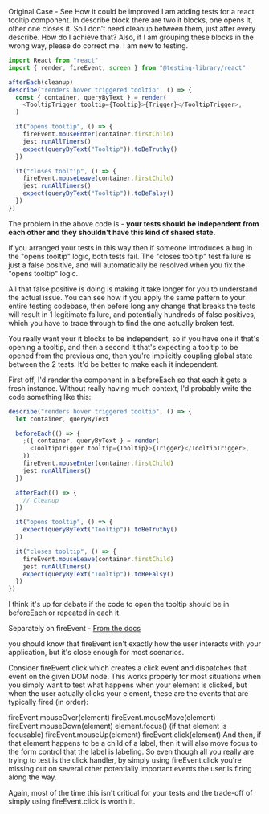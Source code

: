 Original Case - See How it could be improved
I am adding tests for a react tooltip component. In describe block there are two it blocks, one opens it, other one closes it. So I don't need cleanup between them, just after every describe. How do I achieve that? Also, if I am grouping these blocks in the wrong way, please do correct me. I am new to testing.

```js
import React from "react"
import { render, fireEvent, screen } from "@testing-library/react"

afterEach(cleanup)
describe("renders hover triggered tooltip", () => {
  const { container, queryByText } = render(
    <TooltipTrigger tooltip={Tooltip}>{Trigger}</TooltipTrigger>,
  )

  it("opens tooltip", () => {
    fireEvent.mouseEnter(container.firstChild)
    jest.runAllTimers()
    expect(queryByText("Tooltip")).toBeTruthy()
  })

  it("closes tooltip", () => {
    fireEvent.mouseLeave(container.firstChild)
    jest.runAllTimers()
    expect(queryByText("Tooltip")).toBeFalsy()
  })
})
```

The problem in the above code is - **your tests should be independent from each other and they shouldn't have this kind of shared state.**

If you arranged your tests in this way then if someone introduces a bug in the "opens tooltip" logic, both tests fail. The "closes tooltip" test failure is just a false positive, and will automatically be resolved when you fix the "opens tooltip" logic.

All that false positive is doing is making it take longer for you to understand the actual issue. You can see how if you apply the same pattern to your entire testing codebase, then before long any change that breaks the tests will result in 1 legitimate failure, and potentially hundreds of false positives, which you have to trace through to find the one actually broken test.

You really want your it blocks to be independent, so if you have one it that's opening a tooltip, and then a second it that's expecting a tooltip to be opened from the previous one, then you're implicitly coupling global state between the 2 tests. It'd be better to make each it independent.

First off, I'd render the component in a beforeEach so that each it gets a fresh instance. Without really having much context, I'd probably write the code something like this:

```js
describe("renders hover triggered tooltip", () => {
  let container, queryByText

  beforeEach(() => {
    ;({ container, queryByText } = render(
      <TooltipTrigger tooltip={Tooltip}>{Trigger}</TooltipTrigger>,
    ))
    fireEvent.mouseEnter(container.firstChild)
    jest.runAllTimers()
  })

  afterEach(() => {
    // Cleanup
  })

  it("opens tooltip", () => {
    expect(queryByText("Tooltip")).toBeTruthy()
  })

  it("closes tooltip", () => {
    fireEvent.mouseLeave(container.firstChild)
    jest.runAllTimers()
    expect(queryByText("Tooltip")).toBeFalsy()
  })
})
```

I think it's up for debate if the code to open the tooltip should be in beforeEach or repeated in each it.

Separately on fireEvent - [From the docs](https://testing-library.com/docs/guide-events)

you should know that fireEvent isn't exactly how the user interacts with your application, but it's close enough for most scenarios.

Consider fireEvent.click which creates a click event and dispatches that event on the given DOM node. This works properly for most situations when you simply want to test what happens when your element is clicked, but when the user actually clicks your element, these are the events that are typically fired (in order):

fireEvent.mouseOver(element)
fireEvent.mouseMove(element)
fireEvent.mouseDown(element)
element.focus() (if that element is focusable)
fireEvent.mouseUp(element)
fireEvent.click(element)
And then, if that element happens to be a child of a label, then it will also move focus to the form control that the label is labeling. So even though all you really are trying to test is the click handler, by simply using fireEvent.click you're missing out on several other potentially important events the user is firing along the way.

Again, most of the time this isn't critical for your tests and the trade-off of simply using fireEvent.click is worth it.
